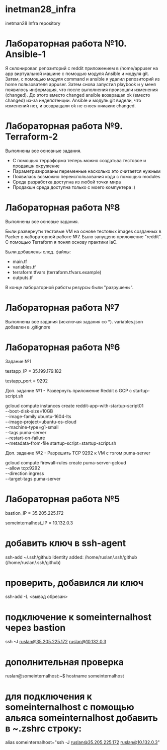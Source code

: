 # inetman28_infra
inetman28 Infra repository

# Лабораторная работа №10. Ansible-1

Я склонировал репозиторий с reddit приложением в /home/appuser на app виртуальной
машине с помощью модуля Ansible и модуля git.
Затем, с помощью модуля command и ansible я удалил репозиторий из home пользователя
appuser.
Затем снова запустил playbook и у меня появилось информация, что после 
выполнения произошли изменения (changed). До этого вместо changed ansible
возвращал ok (вместо changed) из-за индепотенции. Ansible и модуль git
видели, что изменений нет, и возвращали ok не снося никаких changed. 

# Лабораторная работа №9. Terraform-2

Выполнены все основные задания.

- С помощью терраформа теперь можно создатьва тестовое и продакшн окружение
- Параметризированы переменные насколько это считается нужным
- Появилась возможно переиспользования кода с помощью modules
- Среда разработка доступна из любой точки мира
- Продакшн среда доступна только с моего компуктера :)


# Лабораторная работа №8
Выполнены все основые задания.

Были развернуты тестовые VM на основе тестовых images созданных в Packer в лабораторной работе №7. Было запущено приложение "reddit".
С помощью Terraform я понял основу практики IaC.

Были добавлены след. файлы:
- main.tf
- variables.tf
- terraform.tfvars (terraform.tfvars.example)
- outputs.tf

В конце лабораторной работы резурсы были "разрушены".

# Лабораторная работа №7

Выполнены все задания (исключая задания со *).
variables.json добавлен в .gitignore


# Лабораторная работа №6

Задание №1

testapp_IP = 35.199.179.182

testapp_port = 9292

Доп. задание №1 - Развернуть приложение Reddit в GCP с startup-script.sh

  gcloud compute instances create reddit-app-with-startup-script01 \
--boot-disk-size=10GB \
--image-family ubuntu-1604-lts \
--image-project=ubuntu-os-cloud \
--machine-type=g1-small \
--tags puma-server \
--restart-on-failure \
--metadata-from-file startup-script=startup-script.sh

Доп. задание №2 - Разрешить TCP 9292 к VM с тэгом puma-server

gcloud compute firewall-rules create puma-server-gcloud \
--allow tcp:9292 \
--direction ingress \
--target-tags puma-server


# Лабораторная работа №5

bastion_IP = 35.205.225.172

someinternalhost_IP = 10.132.0.3



# добавить ключ в ssh-agent
ssh-add ~/.ssh/github
Identity added: /home/ruslan/.ssh/github (/home/ruslan/.ssh/github)
# проверить, добавился ли ключ
ssh-add -L
<вывод обрезан>
# подключение к someinternalhost через bastion
ssh -J ruslan@35.205.225.172 ruslan@10.132.0.3

# дополнительная проверка
ruslan@someinternalhost:~$ hostname
someinternalhost

# для подключения к someinternalhost с помощью альяса someinternalhost добавить в ~.zshrc строку:
alias someinternalhost="ssh -J ruslan@35.205.225.172 ruslan@10.132.0.3"

